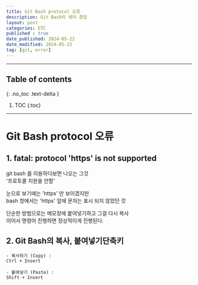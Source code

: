 ```yaml
---
title: Git Bash protocol 오류
description: Git Bash의 에러 경험
layout: post
categories: ETC
published : true
date_published: 2024-05-22
date_modified: 2024-05-22
tag: [git, error]
---
```

---
## Table of contents
{: .no_toc .text-delta }

1. TOC
{:toc}
---

<!-- 글의 제목은 #
    나머지 큰 제목은 ##
    이후 나머지는 3개이상 -->

# Git Bash protocol 오류

## 1. fatal: protocol 'https' is not supported
git bash 를 이용하다보면 나오는 그것<br>
'프로토콜 지원을 안함'<br>

눈으로 보기에는 'https' 만 보이겠지만<br>
bash 창에서는 'https' 앞에 문자는 표시 되지 않았던 것<br>

단순한 방법으로는 메모장에 붙여넣기하고 그걸 다시 복사<br>
이어서 명령어 진행하면 정상적이게 진행된다.
<br>

## 2. Git Bash의 복사, 붙여넣기단축키
```
- 복사하기 (Copy) :
Ctrl + Insert

- 붙여넣기 (Paste) :
Shift + Insert
```